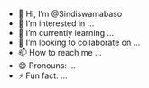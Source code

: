 - 👋 Hi, I’m @Sindiswamabaso
- 👀 I’m interested in ...
- 🌱 I’m currently learning ...
- 💞️ I’m looking to collaborate on ...
- 📫 How to reach me ...
- 😄 Pronouns: ...
- ⚡ Fun fact: ...

<!---
Sindiswamabaso/Sindiswamabaso is a ✨ special ✨ repository because its `README.md` (this file) appears on your GitHub profile.
You can click the Preview link to take a look at your changes.
--->
